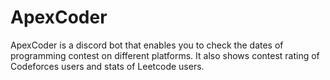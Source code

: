 # ApexCoder

ApexCoder is a discord bot that enables you to check the dates of programming contest on different platforms. It also shows contest rating of Codeforces users and stats of Leetcode users.
